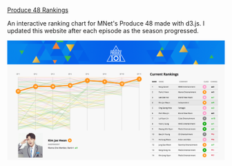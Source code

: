 [Produce 48 Rankings](https://ajyu124.github.io/p48ranking/)

An interactive ranking chart for MNet's Produce 48 made with d3.js. I updated this website after each episode as the season progressed.

![alt text](screenshot.png "Screenshot")
